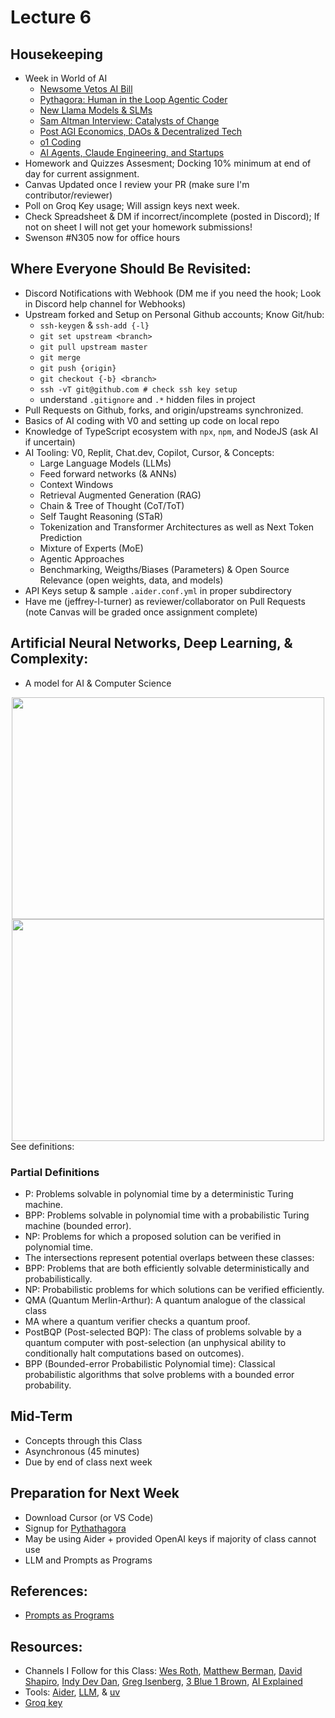 # Lecture 6

## Housekeeping
- Week in World of AI
    * [Newsome Vetos AI Bill](https://youtu.be/nEuWStd9Dxg?si=d6P1C6uPRwz8k2Xh)
    * [Pythagora: Human in the Loop Agentic Coder](https://youtu.be/spsG4G2sbrw?si=ncn2f7JneofJBzE1)
    * [New Llama Models & SLMs](https://youtu.be/VC6QCEXERpU?si=eqbZbClU2hfLEtZw)
    * [Sam Altman Interview: Catalysts of Change](https://youtu.be/ydPVL0HGpJ4?si=yeV4o_MHZFxQ-JGS)
    * [Post AGI Economics, DAOs & Decentralized Tech](https://youtu.be/9wbFXuF3xQ4?si=svJiO6Z1qBby2NV3)
    * [o1 Coding](https://youtu.be/-qPeR9GnEzo?si=fj_XquDElJlj11oN)
    * [AI Agents, Claude Engineering, and Startups](https://youtu.be/z4QsBsO3SS0?si=WvxBTLJwv0R3vT_r)
- Homework and Quizzes Assesment; Docking 10% minimum at end of day for current assignment.
- Canvas Updated once I review your PR (make sure I'm contributor/reviewer)
- Poll on Groq Key usage; Will assign keys next week.
- Check Spreadsheet & DM if incorrect/incomplete (posted in Discord); If not on sheet I will not get your homework submissions!
- Swenson #N305 now for office hours

## Where Everyone Should Be Revisited:
- Discord Notifications with Webhook (DM me if you need the hook; Look in Discord help channel for Webhooks)
- Upstream forked and Setup on Personal Github accounts; Know Git/hub:
    * `ssh-keygen` & `ssh-add {-l}`
    * `git set upstream <branch>`
    * `git pull upstream master`
    * `git merge`
    * `git push {origin}`
    * `git checkout {-b} <branch>`
    * `ssh -vT git@github.com # check ssh key setup`
    * understand `.gitignore` and `.*` hidden files in project
- Pull Requests on Github, forks, and origin/upstreams synchronized.
- Basics of AI coding with V0 and setting up code on local repo
- Knowledge of TypeScript ecosystem with `npx`, `npm`, and NodeJS (ask AI if uncertain)
- AI Tooling: V0, Replit, Chat.dev, Copilot, Cursor, & Concepts:
    * Large Language Models (LLMs)
    * Feed forward networks (& ANNs)
    * Context Windows
    * Retrieval Augmented Generation (RAG)
    * Chain & Tree of Thought (CoT/ToT)
    * Self Taught Reasoning (STaR)
    * Tokenization and Transformer Architectures as well as Next Token Prediction
    * Mixture of Experts (MoE)
    * Agentic Approaches
    * Benchmarking, Weigths/Biases (Parameters) & Open Source Relevance (open weights, data, and models)
- API Keys setup & sample `.aider.conf.yml` in proper subdirectory
- Have me (jeffrey-l-turner) as reviewer/collaborator on Pull Requests (note Canvas will be graded once assignment complete)

## Artificial Neural Networks, Deep Learning, & Complexity:
- A model for AI & Computer Science
<div align="center">
  <img src="./P-NP.png" width="500" height="355" />
</div>
<div align="center">
  <img src="./QMA-BPP.png" width="500" height="355" />
</div>
See definitions:

### Partial Definitions
- P: Problems solvable in polynomial time by a deterministic Turing machine.
- BPP: Problems solvable in polynomial time with a probabilistic Turing machine (bounded error).
- NP: Problems for which a proposed solution can be verified in polynomial time.
- The intersections represent potential overlaps between these classes:
- BPP: Problems that are both efficiently solvable deterministically and probabilistically.
- NP: Probabilistic problems for which solutions can be verified efficiently.
- QMA (Quantum Merlin-Arthur): A quantum analogue of the classical class 
- MA where a quantum verifier checks a quantum proof.
- PostBQP (Post-selected BQP): The class of problems solvable by a quantum computer with post-selection (an unphysical ability to conditionally halt computations based on outcomes).
- BPP (Bounded-error Probabilistic Polynomial time): Classical probabilistic algorithms that solve problems with a bounded error probability.

## Mid-Term
- Concepts through this Class
- Asynchronous (45 minutes)
- Due by end of class next week

## Preparation for Next Week
- Download Cursor (or VS Code)
- Signup for [Pythathagora](https://www.pythagora.ai)
- May be using Aider + provided OpenAI keys if majority of class cannot use
- LLM and Prompts as Programs

## References:
- [Prompts as Programs](https://youtu.be/IQI5BZlVI3Y?si=FuNUtqfFVVV_BZ6y)

## Resources:
- Channels I Follow for this Class: [Wes Roth](https://www.youtube.com/@WesRoth), [Matthew Berman](https://www.youtube.com/@matthew_berman), [David Shapiro](https://www.youtube.com/@DaveShap/videos), [Indy Dev Dan](https://www.youtube.com/@indydevdan), [Greg Isenberg](https://www.youtube.com/@GregIsenberg), [3 Blue 1 Brown](https://www.youtube.com/@3blue1brown), [AI Explained](https://www.youtube.com/@3blue1brown)
- Tools: [Aider](https://aider.chat/), [LLM](https://github.com/simonw/llm), & [uv](https://github.com/astral-sh/uv)
- [Groq key](https://console.groq.com/keys)
